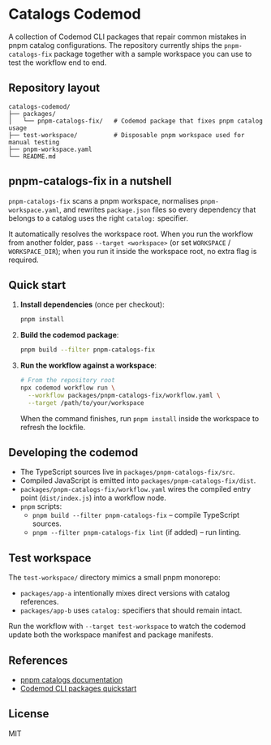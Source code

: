 # Catalogs Codemod

A collection of Codemod CLI packages that repair common mistakes in pnpm catalog configurations. The repository currently ships the `pnpm-catalogs-fix` package together with a sample workspace you can use to test the workflow end to end.

## Repository layout

```
catalogs-codemod/
├── packages/
│   └── pnpm-catalogs-fix/   # Codemod package that fixes pnpm catalog usage
├── test-workspace/          # Disposable pnpm workspace used for manual testing
├── pnpm-workspace.yaml
└── README.md
```

## pnpm-catalogs-fix in a nutshell

`pnpm-catalogs-fix` scans a pnpm workspace, normalises `pnpm-workspace.yaml`, and rewrites `package.json` files so every dependency that belongs to a catalog uses the right `catalog:` specifier.

It automatically resolves the workspace root. When you run the workflow from another folder, pass `--target <workspace>` (or set `WORKSPACE` / `WORKSPACE_DIR`); when you run it inside the workspace root, no extra flag is required.

## Quick start

1. **Install dependencies** (once per checkout):
   ```bash
   pnpm install
   ```
2. **Build the codemod package**:
   ```bash
   pnpm build --filter pnpm-catalogs-fix
   ```
3. **Run the workflow against a workspace**:
   ```bash
   # From the repository root
   npx codemod workflow run \
     --workflow packages/pnpm-catalogs-fix/workflow.yaml \
     --target /path/to/your/workspace
   ```
   When the command finishes, run `pnpm install` inside the workspace to refresh the lockfile.

## Developing the codemod

- The TypeScript sources live in `packages/pnpm-catalogs-fix/src`.
- Compiled JavaScript is emitted into `packages/pnpm-catalogs-fix/dist`.
- `packages/pnpm-catalogs-fix/workflow.yaml` wires the compiled entry point (`dist/index.js`) into a workflow node.
- `pnpm` scripts:
  - `pnpm build --filter pnpm-catalogs-fix` – compile TypeScript sources.
  - `pnpm --filter pnpm-catalogs-fix lint` (if added) – run linting.

## Test workspace

The `test-workspace/` directory mimics a small pnpm monorepo:

- `packages/app-a` intentionally mixes direct versions with catalog references.
- `packages/app-b` uses `catalog:` specifiers that should remain intact.

Run the workflow with `--target test-workspace` to watch the codemod update both the workspace manifest and package manifests.

## References

- [pnpm catalogs documentation](https://pnpm.io/catalogs)
- [Codemod CLI packages quickstart](https://docs.codemod.com/cli/packages/quickstart)

## License

MIT
